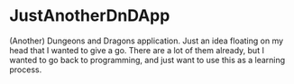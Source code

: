 # JustAnotherDnDApp
(Another) Dungeons and Dragons application. Just an idea floating on my head that I wanted to give a go. There are a lot of them already, but I wanted to go back to programming, and just want to use this as a learning process.
